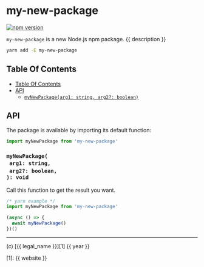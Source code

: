 # my-new-package

[![npm version](https://badge.fury.io/js/my-new-package.svg)](https://npmjs.org/package/my-new-package)

`my-new-package` is a new Node.js npm package. {{ description }}

```sh
yarn add -E my-new-package
```

## Table Of Contents

- [Table Of Contents](#table-of-contents)
- [API](#api)
  * [`myNewPackage(arg1: string, arg2?: boolean)`](#mynewpackagearg1-stringarg2-boolean-void)

## API

The package is available by importing its default function:

```js
import myNewPackage from 'my-new-package'
```

### `myNewPackage(`<br/>&nbsp;&nbsp;`arg1: string,`<br/>&nbsp;&nbsp;`arg2?: boolean,`<br/>`): void`

Call this function to get the result you want.

```js
/* yarn example */
import myNewPackage from 'my-new-package'

(async () => {
  await myNewPackage()
})()
```

---

(c) [{{ legal_name }}][1] {{ year }}

[1]: {{ website }}
